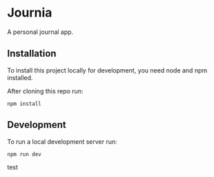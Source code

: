 # Journia

A personal journal app.

## Installation

To install this project locally for development, you need node and npm installed.

After cloning this repo run:

```shell
npm install
```

## Development

To run a local development server run:

```shell
npm run dev
```

test
